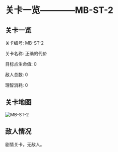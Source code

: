 # 关卡一览————MB-ST-2


## 关卡一览

关卡编号: MB-ST-2

关卡名称: 正确的代价

目标点生命值: 0

敌人总数: 0

理智消耗: 0


## 关卡地图
![MB-ST-2](./oprMap/MB-ST-2.png)

## 敌人情况

剧情关卡，无敌人。

